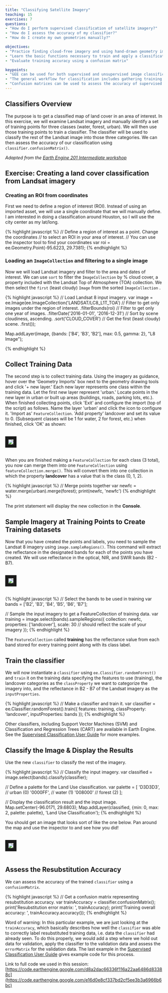 ```yaml
---
title: "Classifying Satellite Imagery"
teaching: 15
exercises: 7
questions:
- "How do I perform supervised classification of satellite imagery?"
- "How do I assess the accuracy of my classifier?"
- "How do I create my own geometries manually?"

objectives:
- "Practice finding cloud-free imagery and using hand-drawn geometry imports "
- "Learn the basic functions necessary to train and apply a classification algorithm"
- "Evaluate training accuracy using a confusion matrix"

keypoints:
- "GEE can be used for both supervised and unsupervised image classification."
- "The general workflow for classification includes gathering training data, creating a classifier, training the classifier, classifying the image, and then estimate error with an independent validation dataset."
- "Confusion matrices can be used to assess the accuracy of supervised classifiers but should be used with caution."
---
```



## Classifiers Overview

The purpose is to get a classified map of land cover in an area of interest. In this exercise, we will examine Landsat imagery and manually identify a set of training points for three classes (water, forest, urban). We will then use those training points to train a classifier. The classifier will be used to classify the rest of the Landsat image into those three categories. We can then assess the accuracy of our classification using `classifier.confusionMatrix()`.

*Adapted from the [Earth Engine 201 Intermediate workshop](https://developers.google.com/earth-engine/classification)*

## Exercise: Creating a land cover classification from Landsat imagery

### Creating an ROI from coordinates

First we need to define a region of interest (ROI). Instead of using an imported asset, we will use a single coordinate that we will manually define. I am interested in doing a classification around Houston, so I will use the city center as my lat/long.

{% highlight javascript %}
// Define a region of interest as a point.  Change the coordinates
// to select an ROI in your area of interest.
// You can use the inspector tool to find your coordinates
var roi = ee.Geometry.Point(-95.6223, 29.7381);
{% endhighlight %}

### Loading an `ImageCollection` and filtering to a single image

Now we will load Landsat imagery and filter to the area and dates of interest.  We can use `sort` to filter the `ImageCollection` by % cloud cover, a property included with the Landsat Top of Atmosphere (TOA) collection. We then select the `first` (least cloudy) `Image` from the sorted `ImageCollection` .

{% highlight javascript %}
// Load Landsat 8 input imagery.
var image = ee.Image(ee.ImageCollection('LANDSAT/LC8_L1T_TOA')
    // Filter to get only images under the region of interest.
    .filterBounds(roi)
    // Filter to get only one year of images.
    .filterDate('2016-01-01', '2016-12-31')
    // Sort by scene cloudiness, ascending.
    .sort('CLOUD_COVER')
    // Get the first (least cloudy) scene.
    .first());

Map.addLayer(image, {bands: ['B4', 'B3', 'B2'], max: 0.5, gamma: 2}, "L8 Image");

{% endhighlight %}

## Collect Training Data

The second step is to collect training data.  Using the imagery as guidance, hover over the 'Geometry Imports' box next to the geometry drawing tools and click '+ new layer.'  Each new layer represents one class within the training data. Let the first new layer represent 'urban.'  Locate points in the new layer in urban or built up areas (buildings, roads, parking lots, etc.).  When finished collecting points, click 'Exit' and configure the import (top of the script) as follows.  Name the layer 'urban' and click the  icon to configure it.  'Import as' `FeatureCollection`.  'Add property' landcover and set its value to 0.  (Subsequent classes will be 1 for water, 2 for forest, etc.)  when finished, click 'OK' as shown:

<br>
<img src="../fig/03_geomConfig.png" border = "10">
<br><br>

When you are finished making a `FeatureCollection` for each class (3 total), you now can merge them into one `FeatureCollection` using `featureCollection.merge()`. This will convert them into one collection in which the property **landcover** has a value that is the class (0, 1, 2).

{% highlight javascript %}
// Merge points together
var newfc = water.merge(urban).merge(forest);
print(newfc, 'newfc')
{% endhighlight %}

The print statement will display the new collection in the **Console**.

## Sample Imagery at Training Points to Create Training datasets

Now that you have created the points and labels, you need to sample the Landsat 8 imagery using `image.sampleRegions()`. This command will extract the reflectance in the designated bands for each of the points you have created. We will use reflectance in the optical, NIR, and SWIR bands (B2 - B7).

<br>
<img src="../fig/03_classificationsample.png" border = "10">
<br><br>

{% highlight javascript %}
// Select the bands to be used in training
var bands = ['B2', 'B3', 'B4', 'B5', 'B6', 'B7'];

// Sample the input imagery to get a FeatureCollection of training data.
var training = image.select(bands).sampleRegions({
  collection: newfc,
  properties: ['landcover'],
  scale: 30  // should reflect the scale of your imagery
});
{% endhighlight %}

The `FeatureCollection` called **training** has the reflectance value from each band stored for every training point along with its class label.

## Train the classifier
We will now instantiate a `classifier` using `ee.Classifier.randomForest()` and `train` it on the training data specifying the features to use (training), the landcover categories as the `classProperty` we want to categorize the imagery into, and the reflectance in B2 - B7 of the Landsat imagery as the `inputProperties`.

{% highlight javascript %}
// Make a classifier and train it.
var classifier = ee.Classifier.randomForest().train({
  features: training,
  classProperty: 'landcover',
  inputProperties: bands
});
{% endhighlight %}

Other classifiers, including Support Vector Machines (SVM) and Classification and Regression Trees (CART) are available in Earth Engine. See the [Supervised Classification User Guide](https://developers.google.com/earth-engine/classification) for more examples.


## Classify the Image & Display the Results

Use the new `classifier` to classify the rest of the imagery.

{% highlight javascript %}
// Classify the input imagery.
var classified = image.select(bands).classify(classifier);

// Define a palette for the Land Use classification.
var palette = [
  'D3D3D3', // urban (0)
  '0000FF', // water (1)
  '008000' //  forest (2)
];

// Display the classification result and the input image.
Map.setCenter(-96.0171, 29.6803);
Map.addLayer(classified, {min: 0, max: 2, palette: palette}, 'Land Use Classification');
{% endhighlight %}

You should get an image that looks sort of like the one below. Pan around the map and use the inspector to and see how you did!

<br>
<img src="../fig/03_classified.png" border = "10">
<br><br>


## Assess the Resubstitution Accuracy

We can assess the accuracy of the trained `classifier` using a `confusionMatrix`.

{% highlight javascript %}
// Get a confusion matrix representing resubstitution accuracy.
var trainAccuracy = classifier.confusionMatrix();
print('Resubstitution error matrix: ', trainAccuracy);
print('Training overall accuracy: ', trainAccuracy.accuracy());
{% endhighlight %}

Word of warning: In this particular example, we are just looking at the `trainAccuracy`, which basically describes how well the `classifier` was able to correctly label resubstituted training data, i.e. data the `classifier` had already seen. To do this properly, we would add a step where we hold out data for validation, apply the classifier to the validation data and assess the `errorMatrix` for the validation data. The last example in the [Supervised Classification User Guide](https://developers.google.com/earth-engine/classification) gives example code for this process.



Link to full code we used in this session:
[https://code.earthengine.google.com/d8a2dac66336f116a22aa6486d83388c](https://code.earthengine.google.com/e16d0e8cf337bd2cf5ee3b3a6966b6bc)
